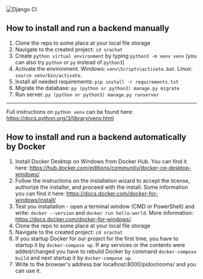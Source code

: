 ![Django CI](https://github.com/srachat/srachat/workflows/Django%20CI/badge.svg)

## How to install and run a backend manually

1) Clone the repo to some place at your local file storage
2) Navigate to the created project: `cd srachat`
3) Create `python virtual environment` by typing `python3 -m venv venv` (you can also try `python` or `py` instead of `python3`)
4) Activate the environment. Windows: `venv\Scripts\activate.bat`. Linux: `source venv/bin/activate`.
5) Install all needed requirements: `pip install -r requirements.txt`
6) Migrate the database: `py (python or python3) manage.py migrate`
7) Run server: `py (python or python3) manage.py runserver`

------------------------------------------------
Full instructions on `python venv` can be found here: https://docs.python.org/3/library/venv.html

## How to install and run a backend automatically by Docker

1) Install Docker Desktop on Windows from Docker Hub.
You can find it here: https://hub.docker.com/editions/community/docker-ce-desktop-windows/
2) Follow the instructions on the installation wizard to accept the license, authorize the installer, and proceed with 
the install. Some information you can find it here: https://docs.docker.com/docker-for-windows/install/
3) Test you installation - open a terminal window (CMD or PowerShell) and write: `docker --version` and  `docker run hello-world`.
More information: https://docs.docker.com/docker-for-windows/.
4) Clone the repo to some place at your local file storage
5) Navigate to the created project: `cd srachat`
6) If you startup Docker for our project for the first time, you have to startup it by `docker-compose up`. If any services
or the contents were added/changed you have to rebuild Docker by command `docker-compose build` and next startup it by `docker-compose up`.
7) Write to the browser's address bar localhost:8000/pidor/rooms/ and you can use it.